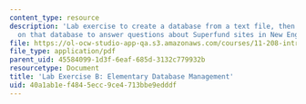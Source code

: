 ```yaml
---
content_type: resource
description: 'Lab exercise to create a database from a text file, then run queries
  on that database to answer questions about Superfund sites in New England. '
file: https://ol-ocw-studio-app-qa.s3.amazonaws.com/courses/11-208-introduction-to-computers-in-public-management-ii-january-iap-2002/40a1ab1ef4845ecc9ce4713bbe9edddf_notes02.pdf
file_type: application/pdf
parent_uid: 45584099-1d3f-6eaf-685d-3132c779932b
resourcetype: Document
title: 'Lab Exercise B: Elementary Database Management'
uid: 40a1ab1e-f484-5ecc-9ce4-713bbe9edddf
---
```

